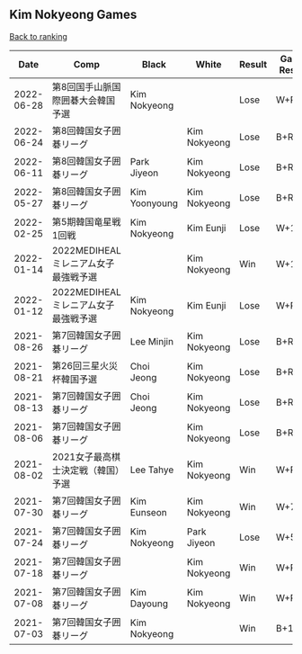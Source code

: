 ## Kim Nokyeong Games

[Back to ranking](../../index.md)




| **Date** | **Comp** | **Black** | **White** | **Result** | **Game Result** | **Komi** | **Rating** | **Diff** | 
| --- | --- | --- | --- | --- | --- | --- | --- | --- |
| 2022-06-28 | 第8回国手山脈国際囲碁大会韓国予選 | Kim Nokyeong |  | Lose | W+R | 6.5 | 2680 | -49 | 
| 2022-06-24 | 第8回韓国女子囲碁リーグ |  | Kim Nokyeong | Lose | B+R | 6.5 | 2729 | 82 | 
| 2022-06-11 | 第8回韓国女子囲碁リーグ | Park Jiyeon | Kim Nokyeong | Lose | B+R | 6.5 | 2647 | 58 | 
| 2022-05-27 | 第8回韓国女子囲碁リーグ | Kim Yoonyoung | Kim Nokyeong | Lose | B+R | 6.5 | 2589 | 133 | 
| 2022-02-25 | 第5期韓国竜星戦1回戦 | Kim Nokyeong | Kim Eunji | Lose | W+1.5 | 6.5 | 2456 | -28 | 
| 2022-01-14 | 2022MEDIHEALミレニアム女子最強戦予選 |  | Kim Nokyeong | Win | W+15.5 | 6.5 | 2484 | -12 | 
| 2022-01-12 | 2022MEDIHEALミレニアム女子最強戦予選 | Kim Nokyeong | Kim Eunji | Lose | W+R | 6.5 | 2496 | -112 | 
| 2021-08-26 | 第7回韓国女子囲碁リーグ | Lee Minjin | Kim Nokyeong | Lose | B+R | 6.5 | 2608 | 0 | 
| 2021-08-21 | 第26回三星火災杯韓国予選 | Choi Jeong | Kim Nokyeong | Lose | B+R | 6.5 | 2608 | 17 | 
| 2021-08-13 | 第7回韓国女子囲碁リーグ | Choi Jeong | Kim Nokyeong | Lose | B+R | 6.5 | 2591 | 3 | 
| 2021-08-06 | 第7回韓国女子囲碁リーグ |  | Kim Nokyeong | Lose | B+R | 6.5 | 2588 | -58 | 
| 2021-08-02 | 2021女子最高棋士決定戦（韓国）予選 | Lee Tahye | Kim Nokyeong | Win | W+R | 6.5 | 2646 | -17 | 
| 2021-07-30 | 第7回韓国女子囲碁リーグ | Kim Eunseon | Kim Nokyeong | Win | W+7.5 | 6.5 | 2663 | 99 | 
| 2021-07-24 | 第7回韓国女子囲碁リーグ | Kim Nokyeong | Park Jiyeon | Lose | W+5.5 | 6.5 | 2564 | -33 | 
| 2021-07-18 | 第7回韓国女子囲碁リーグ |  | Kim Nokyeong | Win | W+R | 6.5 | 2597 | 88 | 
| 2021-07-08 | 第7回韓国女子囲碁リーグ | Kim Dayoung | Kim Nokyeong | Win | W+R | 6.5 | 2509 | 191 | 
| 2021-07-03 | 第7回韓国女子囲碁リーグ | Kim Nokyeong |  | Win | B+11.5 | 6.5 | 2318 | missing |




